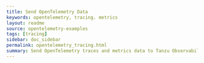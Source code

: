 ```yaml
---
title: Send OpenTelemetry Data
keywords: opentelemetry, tracing. metrics
layout: readme
source: opentelemetry-examples
tags: [tracing]
sidebar: doc_sidebar
permalink: opentelemetry_tracing.html
summary: Send OpenTelemetry traces and metrics data to Tanzu Observability. 
---
```

